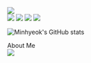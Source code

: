 <img src="https://capsule-render.vercel.app/api?type=waving&color=C3C0E6&height=300&section=header&text=Minhyeok's%20Github&fontSize=90&fontColor=d6ace6" />

<div align="center>  
  <img src="https://img.shields.io/badge/HTML5-E34F26?style=flat-square&logo=HTML5&logoColor=white"/>
  <img src="https://img.shields.io/badge/CSS3-1572B6?style=flat-square&logo=CSS3&logoColor=white"/>
  <img src="https://img.shields.io/badge/JavaScript-F7DF1E?style=flat-square&logo=JavaScript&logoColor=white"/>
  <img src="https://img.shields.io/badge/React-61DAFB?style=flat-square&logo=React&logoColor=white"/>
  <img src="https://img.shields.io/badge/Python-3776AB?style=flat-square&logo=Python&logoColor=white"/                                                                           
</div>

![Minhyeok's GitHub stats](https://github-readme-stats.vercel.app/api?username=alsgur6180)
                                               
<div>About Me</div>                                                                                                    
<a href="https://velog.io/@alsgur6180"><img src="https://img.shields.io/badge/velog-1DBF73?style=flat-square&logo=Vimeo&logoColor=white"/></a>


